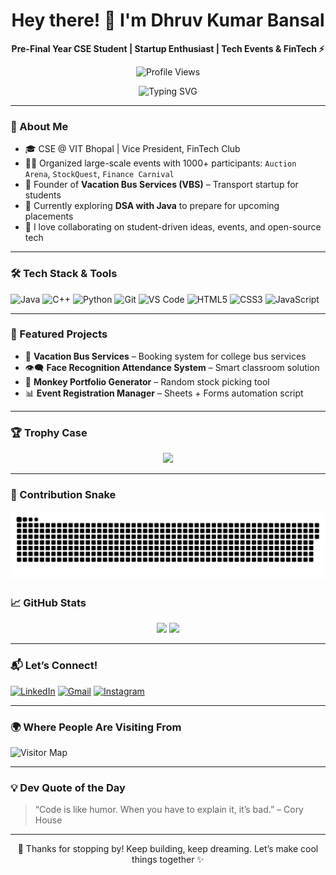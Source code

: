 <h1 align="center">Hey there! 👋 I'm Dhruv Kumar Bansal</h1>
<p align="center">
  <b>Pre-Final Year CSE Student | Startup Enthusiast | Tech Events & FinTech ⚡</b><br>
  <p align="center">
  <img src="https://komarev.com/ghpvc/?username=dhruvkbansal&color=blue" alt="Profile Views"/>
</p>
</p>

<p align="center">
  <img src="https://readme-typing-svg.herokuapp.com?font=Fira+Code&size=22&pause=1000&center=true&vCenter=true&width=435&lines=Building+Startup!;Loves+Finance+%2B+Tech+Blend+💸;Learning+DSA+in+Java+🧠;Writing+Clean+Code+%F0%9F%92%BB" alt="Typing SVG" />
</p>

---

### 🚀 About Me
- 🎓 CSE @ VIT Bhopal | Vice President, FinTech Club  
- 🧑‍💼 Organized large-scale events with 1000+ participants: `Auction Arena`, `StockQuest`, `Finance Carnival`  
- 🚌 Founder of **Vacation Bus Services (VBS)** – Transport startup for students  
- 🧠 Currently exploring **DSA with Java** to prepare for upcoming placements  
- 🤝 I love collaborating on student-driven ideas, events, and open-source tech

---

### 🛠️ Tech Stack & Tools

![Java](https://img.shields.io/badge/-Java-blue?style=flat-square&logo=java)
![C++](https://img.shields.io/badge/-C++-00599C?style=flat-square&logo=c%2B%2B)
![Python](https://img.shields.io/badge/-Python-yellow?style=flat-square&logo=python)
![Git](https://img.shields.io/badge/-Git-black?style=flat-square&logo=git)
![VS Code](https://img.shields.io/badge/-VS%20Code-007ACC?style=flat-square&logo=visual-studio-code)
![HTML5](https://img.shields.io/badge/-HTML5-E34F26?style=flat-square&logo=html5&logoColor=white)
![CSS3](https://img.shields.io/badge/-CSS3-1572B6?style=flat-square&logo=css3)
![JavaScript](https://img.shields.io/badge/-JavaScript-F7DF1E?style=flat-square&logo=javascript)

---

### 💼 Featured Projects

- 🎯 **Vacation Bus Services** – Booking system for college bus services  
- 👁️‍🗨️ **Face Recognition Attendance System** – Smart classroom solution  
- 🐒 **Monkey Portfolio Generator** – Random stock picking tool  
- 📊 **Event Registration Manager** – Sheets + Forms automation script

---

### 🏆 Trophy Case

<p align="center">
  <img src="https://github-profile-trophy.vercel.app/?username=dhruvkbansal&theme=algolia&no-bg=true&no-frame=true" />
</p>

---

### 🔄 Contribution Snake

<p align="center">
  <picture>
    <source media="(prefers-color-scheme: dark)" srcset="https://raw.githubusercontent.com/dhruvkbansal/dhruvkbansal/output/github-contribution-grid-snake-dark.svg" />
    <source media="(prefers-color-scheme: light)" srcset="https://raw.githubusercontent.com/dhruvkbansal/dhruvkbansal/output/github-contribution-grid-snake.svg" />
    <img alt="github contribution grid snake animation" src="https://raw.githubusercontent.com/dhruvkbansal/dhruvkbansal/output/github-contribution-grid-snake.svg" />
  </picture>
</p>


### 📈 GitHub Stats

<p align="center">
  <img src="https://github-readme-stats.vercel.app/api?username=dhruvkbansal&show_icons=true&theme=tokyonight" height="180" />
  <img src="https://github-readme-stats.vercel.app/api/top-langs/?username=dhruvkbansal&layout=compact&theme=tokyonight" height="180" />
</p>

---

### 📬 Let’s Connect!

[![LinkedIn](https://img.shields.io/badge/-LinkedIn-blue?style=flat-square&logo=linkedin)](https://www.linkedin.com/in/dhruv-kumar-bansal)
[![Gmail](https://img.shields.io/badge/-Gmail-red?style=flat-square&logo=gmail)](mailto:dhruvkb1@gmail.com)
[![Instagram](https://img.shields.io/badge/-Instagram-E4405F?style=flat-square&logo=instagram&logoColor=white)](https://instagram.com/dhruvkumarbansal)

---

### 🌍 Where People Are Visiting From

![Visitor Map](https://raw.githubusercontent.com/rahuldkjain/github-profile-readme-generator/master/src/images/location.gif)

---

### 💡 Dev Quote of the Day

> “Code is like humor. When you have to explain it, it’s bad.” – Cory House

---

<p align="center">
  🚀 Thanks for stopping by! Keep building, keep dreaming. Let’s make cool things together ✨
</p>


